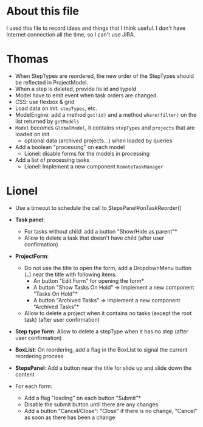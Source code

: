 # About this file
I used this file to record ideas and things that I think useful. I don't have Internet connection all
the time, so I can't use JIRA.

# Thomas
- When StepTypes are reordered, the new order of the StepTypes should be reflected in ProjectModel.
- When a step is deleted, provide its id and typeId
- Model have to emit event when task orders are changed.
- CSS: use flexbox & grid
- Load data on init: `stepTypes`, etc.
- ModelEngine: add a method `get(id)` and a method `where(filter)` on the list returned by `getModels`
- `Model` becomes `GlobalModel`, it contains `stepTypes` and `projects` that are loaded on init
  - optional data (archived projects...) when loaded by queries
- Add a boolean "processing" on each model
  - Lionel: disable forms for the models in processing
- Add a list of processing tasks
  - Lionel: Implement a new component `RemoteTaskManager`

# Lionel
- Use a timeout to schedule the call to StepsPanel#onTaskReorder()

- **Task panel**:
  - For tasks without child: add a button "Show/Hide as parent"*
  - Allow to delete a task that doesn't have child (after user confirmation)
- **ProjectForm**:
  - Do not use the title to open the form, add a DropdownMenu button (`…`) near the title with following items:
    - An button "Edit Form" for opening the form*
    - A button "Show Tasks On Hold" => Implement a new component "Tasks On Hold"*
    - A button "Archived Tasks" => Implement a new component "Archived Tasks"*
  - Allow to delete a project when it contains no tasks (except the root task) (after user confirmation)
- **Step type form**: Allow to delete a stepType when it has no step (after user confirmation)
- **BoxList**: On reordering, add a flag in the BoxList to signal the current reordering process
- **StepsPanel**: Add a button near the title for slide up and slide down the content
- For each form:
  - Add a flag "loading" on each button "Submit"*
  - Disable the submit button until there are any changes
  - Add a button "Cancel/Close": "Close" if there is no change, "Cancel" as soon as there has been a change
